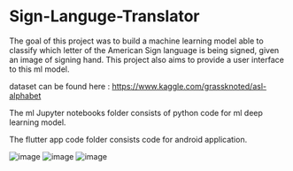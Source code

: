 # Sign-Languge-Translator

The goal of this project was to build a machine learning model able to classify which letter of the
American Sign language is being signed, given an image of signing hand. This project also aims to
provide a user interface to this ml model.

dataset can be found here : https://www.kaggle.com/grassknoted/asl-alphabet

The ml Jupyter notebooks folder consists of python code for ml deep learning model.

The flutter app code folder consists code for android application. 


![image](https://user-images.githubusercontent.com/43610611/199227216-8162e369-b1ba-466a-ae75-4dd141ed3488.png)
![image](https://user-images.githubusercontent.com/43610611/199227340-1914b38f-4da9-4174-b8b9-ebdeb9a1ca55.png)
![image](https://user-images.githubusercontent.com/43610611/199227351-5c354cb1-e41f-4b5f-ad58-92586ccf9668.png)
